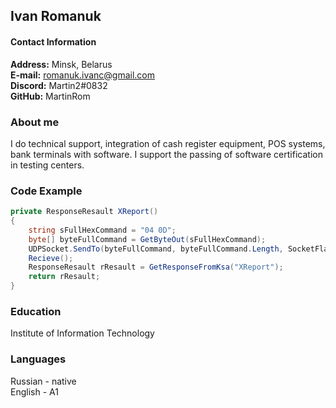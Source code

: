 ## Ivan Romanuk

#### Contact Information
__Address:__ Minsk, Belarus  
__E-mail:__ romanuk.ivanc@gmail.com  
__Discord:__ Martin2#0832  
__GitHub:__ MartinRom  
### About me
I do technical support, integration of cash register equipment, POS systems, bank terminals with software. I support the passing of software certification in testing centers.
### Code Example
```cs
private ResponseResault XReport()
{
    string sFullHexCommand = "04 0D";
    byte[] byteFullCommand = GetByteOut(sFullHexCommand);
    UDPSocket.SendTo(byteFullCommand, byteFullCommand.Length, SocketFlags.None, IpKsaHostEnd);
    Recieve(); 
    ResponseResault rResault = GetResponseFromKsa("XReport");
    return rResault;
}
```
### Education
Institute of Information Technology
### Languages
Russian - native  
English - A1